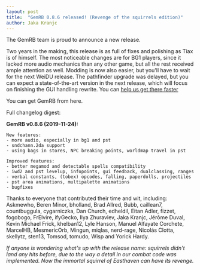 ```yaml
---
layout: post
title:  "GemRB 0.8.6 released! (Revenge of the squirrels edition)"
author: Jaka Kranjc
---
```


The GemRB team is proud to announce a new release.

Two years in the making, this release is as full of fixes and polishing as Tiax is of himself. 
The most noticeable changes are for BG1 players, since it lacked more audio mechanics than any
other game, but all the rest received ample attention as well. Modding is now also easier, but
you'll have to wait for the next WeiDU release. The pathfinder upgrade was delayed, but you can
expect a state-of-the-art version in the next release, which will focus on finishing the GUI
handling rewrite. You can [help us get there faster](https://github.com/gemrb/gemrb/blob/master/CONTRIBUTING.md)

You can get GemRB from here.

Full changelog digest:

**GemRB v0.8.6 (2019-11-24):**

    New features:
    - more audio, especially in bg1 and pst
    - sndchann.2da support
    - using bags in stores, NPC breaking points, worldmap travel in pst

    Improved features:
    - better megamod and detectable spells compatibility
    - iwd2 and pst levelup, infopoints, gui feedback, dualclassing, ranges
    - verbal constants, (tobex) opcodes, falling, paperdolls, projectiles
    - pst area animations, multipalette animations
    - bugfixes

Thanks to everyone that contributed their time and wit, including:
Askmewho, Beren Minor, bholland, Brad Allred, Bubb, caillean7, countbuggula, cygarniczka, Dan Church,
edheldil, Eitan Adler, fizzet, fogobogo, FrElvire, ifyGecko, Ilya Zhuravlev, Jaka Kranjc, Jérôme Duval,
Kevin Michael Frick, khelban12, Lyle Hanson, Manuel Alfayate Corchete, MarcelHB, MesmericOrb, Mingun,
miqlas, nerd-rage, Nicolás Clotta, skellytz, sten13, Tomsod, tomudo, Wisp and Yorick Hardy.

*If anyone is wondering what's up with the release name: squirrels didn't land any hits before, due to
the way a detail in our combat code was implemented. Now the immortal squirrel of Easthaven can have its revenge.*


